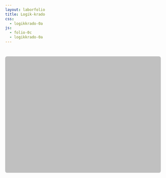 ```yaml
---
layout: laborfolio
title: Logik-krado
css:
  - logikkrado-0a
js:
  - folio-0c
  - logikkrado-0a
---
```


<!-- 
https://de.wikipedia.org/wiki/Logikgatter

-->

<script>

lanĉe(() => {
    panelo = new LkPanelo(ĝi("#plato"));
    menuo = new LkMenuo("MENU");
    menuo.menueroj("ID","NE","KAJ","NKAJ","AŬ","XAŬ","NEK","EKV");
    panelo.ŝovu(menuo.g,0,-20);
    panelo.svg.append(menuo.g);

    EN = new EnirPlato("EN");
    EN.kunigu(0);
    EN.kunigu(1);
    EN.kunigu(2);
    EN.kunigu(3);
    panelo.metu(EN,0,0);

    NE = new NEPlato("NE");
    //Plato.ligu(EN,1,NE,0);
    //SVG.ŝovu(NE.g,50,50);
    panelo.metu(NE,1,1);

    AŬ = new AŬPlato("AŬ");
    //Plato.ligu(EN,2,AŬ,0);
    //Plato.ligu(EN,3,AŬ,1);
    //SVG.ŝovu(AŬ.g,50,100);
    panelo.metu(AŬ,1,2);

    ID = new IDPlato("ID");
    // Plato.ligu(EN,4,ID,0);
    // SVG.ŝovu(ID.g,50,200);
    panelo.metu(ID,1,4);

    KAJ = new KAJPlato("KAJ");
    //Plato.ligu(NE,0,KAJ,0);
    //Plato.ligu(AŬ,0,KAJ,1);
    //SVG.ŝovu(KAJ.g,150,50);
    panelo.metu(KAJ,3,1);

    NEK = new NEKPlato("NEK");
    //Plato.ligu(AŬ,0,NEK,0);
    //Plato.ligu(ID,0,NEK,1);
    //SVG.ŝovu(NEK.g,150,150);
    panelo.metu(NEK,3,3);

    NKAJ = new NKAJPlato("NKAJ");
    //Plato.ligu(KAJ,0,NKAJ,1);
    //SVG.ŝovu(NKAJ.g,250,0);
    panelo.metu(NKAJ,5,0);

    XAŬ = new XAŬPlato("XAŬ");
    //Plato.ligu(KAJ,0,XAŬ,0);
    //Plato.ligu(NEK,0,XAŬ,1);
    //SVG.ŝovu(XAŬ.g,250,100);
    panelo.metu(XAŬ,5,2);

    EKV = new EKVPlato("EKV");
    //Plato.ligu(NEK,0,EKV,0);
    //SVG.ŝovu(EKV.g,250,200);
    panelo.metu(EKV,5,4);

/*
    KXA = new KAJXAŬPlato("&/=1");
    SVG.ŝovu(KXA.g,350,50);
*/

    EL = new ElirPlato("EL");
    //Plato.ligu(NKAJ,0,EL,0);
    //Plato.ligu(NKAJ,0,EL,1);
    //Plato.ligu(XAŬ,0,EL,2);
    //Plato.ligu(XAŬ,0,EL,3);
    //Plato.ligu(EKV,0,EL,4);
    //Plato.ligu(EKV,0,EL,5);
    //SVG.ŝovu(EL.g,350);
    panelo.metu(EL,7,0);

    //SVG.svg.append(EN.g,EL.g,NE.g,ID.g,KAJ.g,NKAJ.g,AŬ.g,NEK.g,XAŬ.g,EKV.g);
});

</script>


<svg id="plato"
    version="1.1" 
    xmlns="http://www.w3.org/2000/svg" 
    xmlns:xlink="http://www.w3.org/1999/xlink" width="800" height="640" viewBox="0 -10 400 300">
    <defs>
      <radialGradient id="helrugho">
        <stop offset="10%" stop-color="gold" />
        <stop offset="95%" stop-color="red" />
      </radialGradient>
    </defs>
    <rect width="400" height="300" stroke="none" rx="5" fill="silver"/>
</svg>
